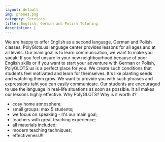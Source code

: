 ```yaml
---
layout: default
img: phones.png
category: Services
title: English, German and Polish Tutoring
description: |
---
```

We are happy to offer English as a second language, German and Polish classes. PolyGlots.us language center provides lessons for all ages and at all levels. Our main goal is to learn communication, we want to make you speak! If you feel unsure in your new neighbourhood because of poor English skills or if you want to start your adventure with German or Polish, PolyGLOTS.us is a perfect place for you. We create such conditions that students feel motivated and learn for themselves. It's like planting seeds and watching them grow. We want to provide you with such phrases and expressions taht you can easily communicate. Our students are encouraged to use the language in real-life situations as soon as possible. It all makes our lessons highly effective.
Why PolyGLOTS? Why is it worth it?
- cosy home atmosphere;
- small groups: max 5 students;
- we focus on speaking - it's our main goal;
- teachers with great teaching experience;
- all materials included;
- modern teaching techniques;
- effectiveness!!!